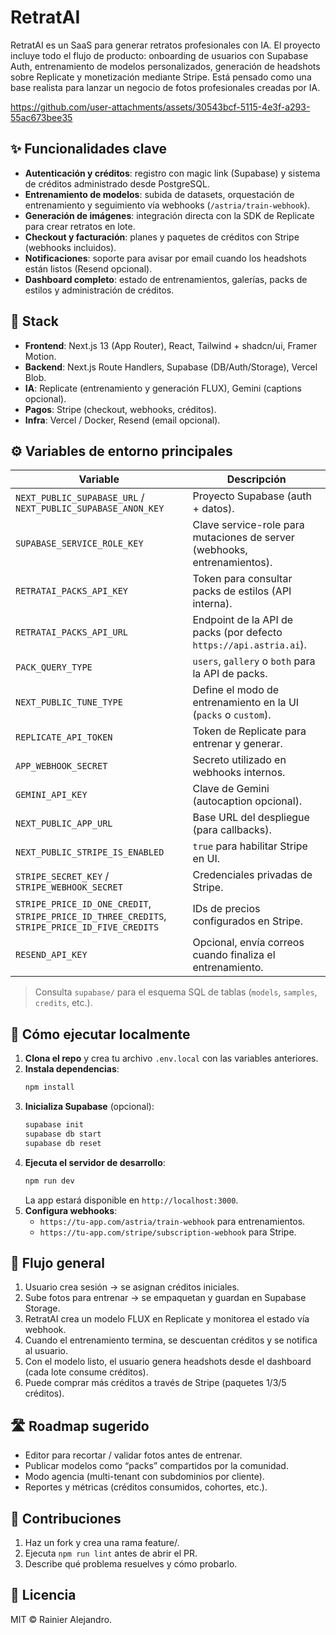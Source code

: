 # RetratAI

RetratAI es un SaaS para generar retratos profesionales con IA. El proyecto incluye todo el flujo de producto: onboarding de usuarios con Supabase Auth, entrenamiento de modelos personalizados, generación de headshots sobre Replicate y monetización mediante Stripe. Está pensado como una base realista para lanzar un negocio de fotos profesionales creadas por IA.

https://github.com/user-attachments/assets/30543bcf-5115-4e3f-a293-55ac673bee35

## ✨ Funcionalidades clave
- **Autenticación y créditos**: registro con magic link (Supabase) y sistema de créditos administrado desde PostgreSQL.
- **Entrenamiento de modelos**: subida de datasets, orquestación de entrenamiento y seguimiento vía webhooks (`/astria/train-webhook`).
- **Generación de imágenes**: integración directa con la SDK de Replicate para crear retratos en lote.
- **Checkout y facturación**: planes y paquetes de créditos con Stripe (webhooks incluidos).
- **Notificaciones**: soporte para avisar por email cuando los headshots están listos (Resend opcional).
- **Dashboard completo**: estado de entrenamientos, galerías, packs de estilos y administración de créditos.

## 🧱 Stack
- **Frontend**: Next.js 13 (App Router), React, Tailwind + shadcn/ui, Framer Motion.
- **Backend**: Next.js Route Handlers, Supabase (DB/Auth/Storage), Vercel Blob.
- **IA**: Replicate (entrenamiento y generación FLUX), Gemini (captions opcional).
- **Pagos**: Stripe (checkout, webhooks, créditos).
- **Infra**: Vercel / Docker, Resend (email opcional).

## ⚙️ Variables de entorno principales
| Variable | Descripción |
|----------|-------------|
| `NEXT_PUBLIC_SUPABASE_URL` / `NEXT_PUBLIC_SUPABASE_ANON_KEY` | Proyecto Supabase (auth + datos). |
| `SUPABASE_SERVICE_ROLE_KEY` | Clave service-role para mutaciones de server (webhooks, entrenamientos). |
| `RETRATAI_PACKS_API_KEY` | Token para consultar packs de estilos (API interna). |
| `RETRATAI_PACKS_API_URL` | Endpoint de la API de packs (por defecto `https://api.astria.ai`). |
| `PACK_QUERY_TYPE` | `users`, `gallery` o `both` para la API de packs. |
| `NEXT_PUBLIC_TUNE_TYPE` | Define el modo de entrenamiento en la UI (`packs` o `custom`). |
| `REPLICATE_API_TOKEN` | Token de Replicate para entrenar y generar. |
| `APP_WEBHOOK_SECRET` | Secreto utilizado en webhooks internos. |
| `GEMINI_API_KEY` | Clave de Gemini (autocaption opcional). |
| `NEXT_PUBLIC_APP_URL` | Base URL del despliegue (para callbacks). |
| `NEXT_PUBLIC_STRIPE_IS_ENABLED` | `true` para habilitar Stripe en UI. |
| `STRIPE_SECRET_KEY` / `STRIPE_WEBHOOK_SECRET` | Credenciales privadas de Stripe. |
| `STRIPE_PRICE_ID_ONE_CREDIT`, `STRIPE_PRICE_ID_THREE_CREDITS`, `STRIPE_PRICE_ID_FIVE_CREDITS` | IDs de precios configurados en Stripe. |
| `RESEND_API_KEY` | Opcional, envía correos cuando finaliza el entrenamiento. |

> Consulta `supabase/` para el esquema SQL de tablas (`models`, `samples`, `credits`, etc.).

## 🚀 Cómo ejecutar localmente
1. **Clona el repo** y crea tu archivo `.env.local` con las variables anteriores.
2. **Instala dependencias**:
   ```bash
   npm install
   ```
3. **Inicializa Supabase** (opcional):
   ```bash
   supabase init
   supabase db start
   supabase db reset
   ```
4. **Ejecuta el servidor de desarrollo**:
   ```bash
   npm run dev
   ```
   La app estará disponible en `http://localhost:3000`.
5. **Configura webhooks**:
   - `https://tu-app.com/astria/train-webhook` para entrenamientos.
   - `https://tu-app.com/stripe/subscription-webhook` para Stripe.

## 🧭 Flujo general
1. Usuario crea sesión → se asignan créditos iniciales.
2. Sube fotos para entrenar → se empaquetan y guardan en Supabase Storage.
3. RetratAI crea un modelo FLUX en Replicate y monitorea el estado vía webhook.
4. Cuando el entrenamiento termina, se descuentan créditos y se notifica al usuario.
5. Con el modelo listo, el usuario genera headshots desde el dashboard (cada lote consume créditos).
6. Puede comprar más créditos a través de Stripe (paquetes 1/3/5 créditos).

## 🛣 Roadmap sugerido
- Editor para recortar / validar fotos antes de entrenar.
- Publicar modelos como “packs” compartidos por la comunidad.
- Modo agencia (multi-tenant con subdominios por cliente).
- Reportes y métricas (créditos consumidos, cohortes, etc.).

## 🤝 Contribuciones
1. Haz un fork y crea una rama feature/.
2. Ejecuta `npm run lint` antes de abrir el PR.
3. Describe qué problema resuelves y cómo probarlo.

## 📄 Licencia
MIT © Rainier Alejandro.
